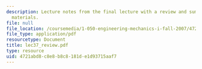 ```yaml
---
description: Lecture notes from the final lecture with a review and summary of course
  materials.
file: null
file_location: /coursemedia/1-050-engineering-mechanics-i-fall-2007/4721abd8c8e8b8c8181de1d93715aaf7_lec37_review.pdf
file_type: application/pdf
resourcetype: Document
title: lec37_review.pdf
type: resource
uid: 4721abd8-c8e8-b8c8-181d-e1d93715aaf7
---
```

